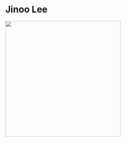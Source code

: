# Jinoo Lee

<img width="360px" src="https://github.com/user-attachments/assets/ec28cec7-c639-440e-a734-e78e5b59e472"/>
